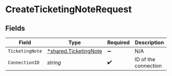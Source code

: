 # CreateTicketingNoteRequest


## Fields

| Field                                                                | Type                                                                 | Required                                                             | Description                                                          |
| -------------------------------------------------------------------- | -------------------------------------------------------------------- | -------------------------------------------------------------------- | -------------------------------------------------------------------- |
| `TicketingNote`                                                      | [*shared.TicketingNote](../../../pkg/models/shared/ticketingnote.md) | :heavy_minus_sign:                                                   | N/A                                                                  |
| `ConnectionID`                                                       | *string*                                                             | :heavy_check_mark:                                                   | ID of the connection                                                 |